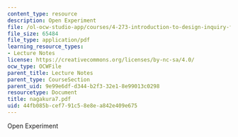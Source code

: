 ```yaml
---
content_type: resource
description: Open Experiment
file: /ol-ocw-studio-app/courses/4-273-introduction-to-design-inquiry-fall-2001/44fb085bcef791c58e8ea842e409e675_nagakura7.pdf
file_size: 65484
file_type: application/pdf
learning_resource_types:
- Lecture Notes
license: https://creativecommons.org/licenses/by-nc-sa/4.0/
ocw_type: OCWFile
parent_title: Lecture Notes
parent_type: CourseSection
parent_uid: 9e99e6df-d344-b2f3-32e1-8e99013c0298
resourcetype: Document
title: nagakura7.pdf
uid: 44fb085b-cef7-91c5-8e8e-a842e409e675
---
```

Open Experiment